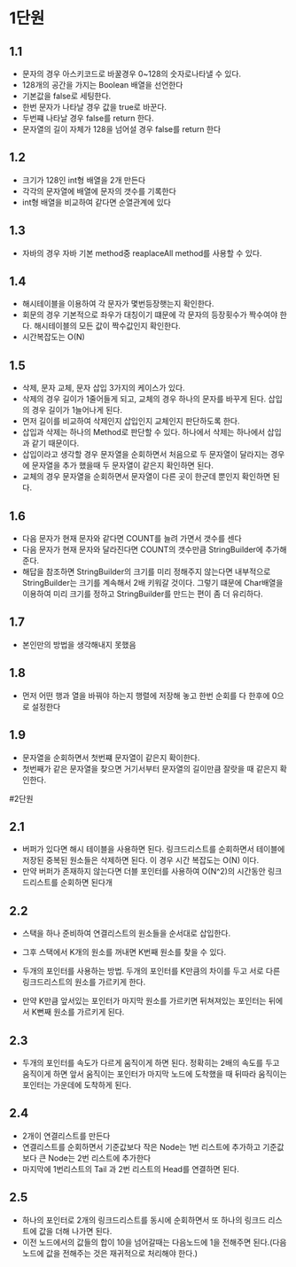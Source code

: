 # 1단원
## 1.1
- 문자의 경우 아스키코드로 바꿀경우 0~128의 숫자로나타낼 수 있다.
- 128개의 공간을 가지는 Boolean 배열을 선언한다
- 기본값을 false로 세팅한다.
- 한번 문자가 나타날 경우 값을 true로 바꾼다.
- 두번쨰 나타날 경우 false를 return 한다.
- 문자열의 길이 자체가 128을 넘어설 경우 false를 return 한다
## 1.2
- 크기가 128인 int형 배열을 2개 만든다
- 각각의 문자열에 배열에 문자의 갯수를 기록한다
- int형 배열을 비교하여 같다면 순열관계에 있다
## 1.3
- 자바의 경우 자바 기본 method중 reaplaceAll method를 사용할 수 있다.
## 1.4
- 해시테이블을 이용하여 각 문자가 몇번등장햇는지 확인한다.
- 회문의 경우 기본적으로 좌우가 대칭이기 떄문에 각 문자의 등장횟수가 짝수여야 한다. 해시테이블의 모든 값이 짝수값인지 확인한다.
- 시간복잡도는 O(N)
## 1.5
- 삭제, 문자 교체, 문자 삽입 3가지의 케이스가 있다.
- 삭제의 경우 길이가 1줄어들게 되고, 교체의 경우 하나의 문자를 바꾸게 된다. 삽입의 경우 길이가 1늘어나게 된다.
- 먼저 길이를 비교하여 삭제인지 삽입인지 교체인지 판단하도록 한다.
- 삽입과 삭제는 하나의 Method로 판단할 수 있다. 하나에서 삭제는 하나에서 삽입과 같기 때문이다.
- 삽입이라고 생각할 경우 문자열을 순회하면서 처음으로 두 문자열이 달라지는 경우에 문자열을 추가 했을때 두 문자열이 같은지 확인하면 된다.
- 교체의 경우 문자열을 순회하면서 문자열이 다른 곳이 한군데 뿐인지 확인하면 된다.
## 1.6
- 다음 문자가 현재 문자와 같다면 COUNT를 늘려 가면서 갯수를 센다
- 다음 문자가 현재 문자와 달라진다면 COUNT의 갯수만큼 StringBuilder에 추가해 준다.
- 해답을 참조하면 StringBuilder의 크기를 미리 정해주지 않는다면 내부적으로 StringBuilder는 크기를 계속해서 2배 키워갈 것이다. 그렇기 떄문에 Char배열을 이용하여 미리 크기를 정하고 StringBuilder를 만드는 편이 좀 더 유리하다.
## 1.7
- 본인만의 방법을 생각해내지 못했음
## 1.8
- 먼저 어떤 행과 열을 바꿔야 하는지 행렬에 저장해 놓고 한번 순회를 다 한후에 0으로 설정한다
## 1.9 
- 문자열을 순회하면서 첫번쨰 문자열이 같은지 확이한다.
- 첫번째가 같은 문자열을 찾으면 거기서부터 문자열의 길이만큼 잘랏을 때 같은지 확인한다. 

#2단원
## 2.1
- 버퍼가 있다면 해시 테이블을 사용하면 된다. 링크드리스트를 순회하면서 테이블에 저장된 중복된 원소들은 삭제하면 된다. 이 경우 시간 복잡도는 O(N) 이다.
- 만약 버퍼가 존재하지 않는다면 더블 포인터를 사용하여 O(N^2)의 시간동안 링크드리스트를 순회하면 된다개

## 2.2 
- 스택을 하나 준비하여 연결리스트의 원소들을 순서대로 삽입한다.
- 그후 스택에서 K개의 원소를 꺼내면 K번째 원소를 찾을 수 있다.

- 두개의 포인터를 사용하는 방법. 두개의 포인터를 K만큼의 차이를 두고 서로 다른 링크드리스트의 원소를 가르키게 한다.
- 만약 K만큼 앞서있는 포인터가 마지막 원소를 가르키면 뒤쳐져있는 포인터는 뒤에서 K뻔째 원소를 가르키게 된다.

## 2.3
- 두개의 포인터를 속도가 다르게 움직이게 하면 된다. 정확히는 2배의 속도를 두고 움직이게 하면 앞서 움직이는 포인터가 마지막 노드에 도착했을 때 뒤따라 움직이는 포인터는 가운데에 도착하게 된다.

## 2.4
- 2개이 연결리스트를 만든다
- 연결리스트를 순회하면서 기준값보다 작은 Node는 1번 리스트에 추가하고 기준값보다 큰 Node는 2번 리스트에 추가한다
- 마지막에 1번리스트의 Tail 과 2번 리스트의 Head를 연결하면 된다.

## 2.5
- 하나의 포인터로 2개의 링크드리스트를 동시에 순회하면서 또 하나의 링크드 리스트에 값을 더해 나가면 된다.
- 이전 노드에서의 값들의 합이 10을 넘어갈때는 다음노드에 1을 전해주면 된다.(다음 노드에 값을 전해주는 것은 재귀적으로 처리해야 한다.)

